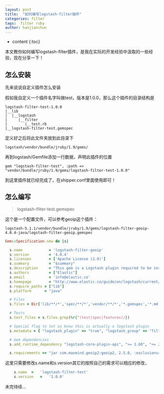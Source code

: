 ```yaml
---
layout: post
title:  "如何编写logstash-filter插件"
categories: filter
tags:  filter ruby
author: hanjianchun
---
```


* content
{:toc}

本文教你如何编写logstash-filter插件，是我在实际的开发经验中汲取的一些经验，现在分享一下！



## 怎么安装

先来说说自定义插件怎么安装

假如我自定义一个插件名字叫做test，版本是1.0.0，那么这个插件的目录结构是

	logstash-filter-test-1.0.0
	|__lib
	|  |__logstash
	|     |__filter
	|        |__test.rb
	|__logstash-filter-test.gemspec

定义好之后将此文件夹放到此目录下

	logstash/vendor/bundle/jruby/1.9/gems/

再到logstash/Gemfile添加一行数据，声明此插件的位置

	gem "logstash-filter-test", :path => "vendor/bundle/jruby/1.9/gems/logstash-filter-test-1.0.0"

到这里插件就已经完成了，在shipper.conf里面使用即可！

## 怎么编写

> logstash-filter-test.gemspec

这个是一个配置文件，可以参考geoip这个插件：

	logstash-5.1.1/vendor/bundle/jruby/1.9/gems/logstash-filter-geoip-4.0.4-java/logstash-filter-geoip.gemspec

```ruby
Gem::Specification.new do |s|

  s.name            = 'logstash-filter-geoip'
  s.version         = '4.0.4'
  s.licenses        = ['Apache License (2.0)']
  s.summary         = "$summary"
  s.description     = "This gem is a Logstash plugin required to be installed on top of the Logstash core pipeline using $LS_HOME/bin/logstash-plugin install gemname. This gem is not a stand-alone program"
  s.authors         = ["Elastic"]
  s.email           = 'info@elastic.co'
  s.homepage        = "http://www.elastic.co/guide/en/logstash/current/index.html"
  s.require_paths = ["lib"]
  s.platform      = "java"

  # Files
  s.files = Dir['lib/**/*','spec/**/*','vendor/**/*','*.gemspec','*.md','CONTRIBUTORS','Gemfile','LICENSE','NOTICE.TXT', 'maxmind-db-NOTICE.txt']

  # Tests
  s.test_files = s.files.grep(%r{^(test|spec|features)/})

  # Special flag to let us know this is actually a logstash plugin
  s.metadata = { "logstash_plugin" => "true", "logstash_group" => "filter" }

  # Gem dependencies
  s.add_runtime_dependency "logstash-core-plugin-api", ">= 1.60", "<= 2.99"

  s.requirements << "jar com.maxmind.geoip2:geoip2, 2.5.0, :exclusions=> [com.google.http-client:google-http-client]"

```

这里只需要修改s.name和s.version其它的按照自己的需求可以相应的修改，
	
```ruby
	s.name	=	'logstash-filter-test'
	s.version	=	'1.0.0'
```

未完待续...